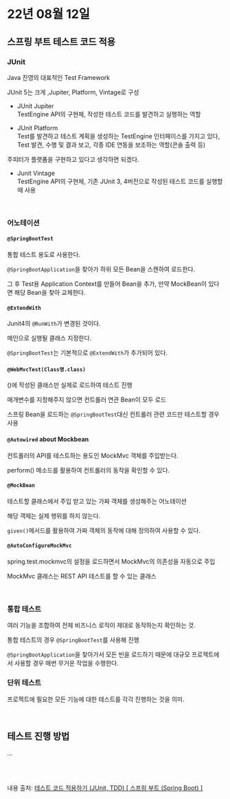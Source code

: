 # 22년 08월 12일

## 스프링 부트 테스트 코드 적용

### JUnit

Java 진영의 대표적인 Test Framework

JUnit 5는 크게 ,Jupiter, Platform, Vintage로 구성

* JUnit Jupiter <br>
TestEngine API의 구현체, 작성한 테스트 코드를 발견하고 실행하는 역할

* JUnit Platform <br>
Test를 발견하고 테스트 계획을 생성하는 TestEngine 인터페이스를 가지고 있다, Test 발견, 수행 및 결과 보고, 각종 IDE 연동을 보조하는 역할(콘솔 출력 등)

주피터가 플랫폼을 구현하고 있다고 생각하면 되겠다.

* Junit Vintage <br>
TestEngine API의 구현체, 기존 JUnit 3, 4버전으로 작성된 테스트 코드를 실행할 때 사용

<br>

### 어노테이션

#### `@SpringBootTest`
통합 테스트 용도로 사용한다.

`@SpringBootApplication`을 찾아가 하위 모든 Bean을 스캔하여 로드한다.

그 후 Test용 Application Context를 만들어 Bean을 추가, 만약 MockBean이 있다면 해당 Bean을 찾아 교체한다.

#### `@ExtendWith`
Junit4의 `@RunWith`가 변경된 것이다. 

메인으로 실행될 클래스 지정한다.

`@SpringBootTest`는 기본적으로 `@ExtendWith`가 추가되어 있다.

#### `@WebMvcTest(Class명.class)`
()에 작성된 클래스만 실제로 로드하여 테스트 진행 

매개변수를 지정해주지 않으면 컨트롤러 연관 Bean이 모두 로드

스프링 Bean을 로드하는 `@SpringBootTest`대신 컨트롤러 관련 코드만 테스트할 경우 사용

#### `@Autowired` about Mockbean
컨트롤러의 API를 테스트하는 용도인 MockMvc 객체를 주입받는다.

perform() 메소드를 활용하여 컨트롤러의 동작을 확인할 수 있다.

#### `@MockBean`
테스트할 클래스에서 주입 받고 있는 가짜 객체를 생성해주는 어노테이션

해당 객체는 실제 행위를 하지 않는다.

`given()`메서드를 활용하여 가짜 객체의 동작에 대해 정의하여 사용할 수 있다.

#### `@AutoConfigureMockMvc`

spring.test.mockmvc의 설정을 로드하면서 MockMvc의 의존성을 자동으로 주입

MockMvc 클래스는 REST API 테스트를 할 수 있는 클래스

<br>

### 통합 테스트

여러 기능을 조합하여 전체 비즈니스 로직이 제대로 동작하는지 확인하는 것.

통합 테스트의 경우 `@SpringBootTest`를 사용해 진행

`@SpringBootApplication`을 찾아가서 모든 빈을 로드하기 때문에 대규모 프로젝트에서 사용할 경우 매번 무거운 작업을 수행한다.


### 단위 테스트

프로젝트에 필요한 모든 기능에 대한 테스트를 각각 진행하는 것을 의미.

<br>

## 테스트 진행 방법

...


<br>
<br>

내용 출처: [테스트 코드 적용하기 (JUnit, TDD) [ 스프링 부트 (Spring Boot) ]](https://www.youtube.com/watch?v=SFVWo0Z5Ppo)
